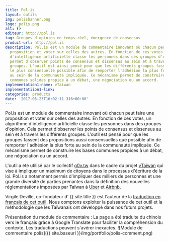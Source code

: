 ```yaml
---
title: Pol.is
layout: outils
img: polisbanner.png
logo: polis.png
alt: {}
editeur: http://pol.is
tag: Groupes d'opinion en temps réel, émergence de consensus
product-url: http://pol.is
description: Pol.is est un module de commentaire innovant où chacun peut faire une
  proposition et voter sur celles des autres. En fonction de ces votes un algorithme
  d'intelligence artificielle classe les personnes dans des groupes d'opinion ce qui
  permet d'observer points de consensus et dissensus au sein et à travers les différents
  groupes. L'outil est ainsi pensé pour que les différents groupes fasse des propositions
  le plus consensuelle possible afin de remporter l'adhésion la plus forte possible
  au sein de la communauté impliquée. Ce mécanisme permet de construire des bases
  communes solides propice à un débat, une négociation ou un accord.
implementation1-name: vTaiwan
implementatiion1-link: 
categories: products
date: '2017-05-23T16:02:11.316+00:00'
---
```


Pol.is est un module de commentaire innovant où chacun peut faire une proposition et voter sur celles des autres. En fonction de ces votes, un algorithme d'intelligence artificielle classe les personnes dans des groupes d'opinion. Cela permet d'observer les points de consensus et dissensus au sein et à travers les différents groupes. L'outil est pensé pour que les groupes fassent des propositions aussi consensuelles que possible afin de remporter l'adhésion la plus forte au sein de la communauté impliquée. Ce mécanisme permet de construire les bases communes propices à un débat, une négociation ou un accord.

L'outil a été utilisé par le collectif [g0v.tw](http://g0v.tw) dans le cadre du projet [vTaïwan](https://vtaiwan.tw/uber/) qui vise à impliquer un maximum de citoyens dans le processus d'écriture de la loi. Pol.is a notamment permis d'impliquer des milliers de personnes et une grande diversité de parties prenantes dans la définition des nouvelles réglementations imposées par Taïwan à [Uber](https://vtaiwan.tw/uberx/) et [Airbnb](https://vtaiwan.tw/airbnb/).

Virgile Deville, co-fondateur d' {{ site.title }} est l'auteur de la [traduction en français de cet outil](https://github.com/pol-is/polisClientParticipation/blob/master/js/strings/fr.js). Nous comptons exploiter la puissance de cet outil et la méthodologie que les Taïwanais ont développé dans nos futurs projets.

Présentation du module de commentaire :
La page a été traduite du chinois vers le français grâce à Google Translate pour faciliter la compréhension du contexte. Les traductions peuvent s'avérer inexactes.
![Module de commentaire polis]({{ site.baseurl }}/img/portfolio/polis-comment.png)